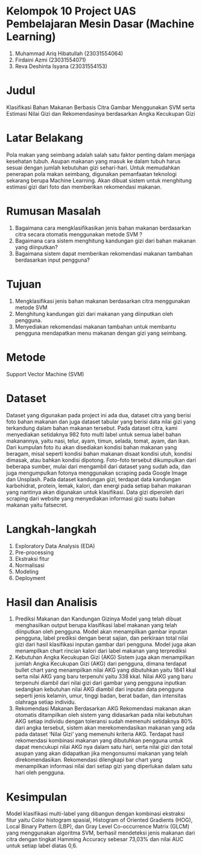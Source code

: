 # Kelompok 10 Project UAS Pembelajaran Mesin Dasar (Machine Learning)
1. Muhammad Ariq Hibatullah (23031554064)
2. Firdaini Azmi (23031554071)
3. Reva Deshinta Isyana (23031554153)

# Judul
Klasifikasi Bahan Makanan Berbasis Citra Gambar Menggunakan SVM serta Estimasi Nilai Gizi dan Rekomendasinya berdasarkan Angka Kecukupan Gizi

# Latar Belakang
Pola makan yang seimbang adalah salah satu faktor penting dalam menjaga kesehatan tubuh. Asupan makanan yang masuk ke dalam tubuh harus sesuai dengan jumlah kebutuhan gizi sehari-hari. Untuk memudahkan penerapan pola makan seimbang, digunakan pemanfaatan teknologi sekarang berupa Machine Learning. Akan dibuat sistem untuk menghitung estimasi gizi dari foto dan memberikan rekomendasi makanan.

# Rumusan Masalah
1. Bagaimana cara mengklasifikasikan jenis bahan makanan berdasarkan citra secara otomatis menggunakan metode SVM ?
2. Bagaimana cara sistem menghitung kandungan gizi dari bahan makanan yang diinputkan?
3. Bagaimana sistem dapat memberikan rekomendasi makanan tambahan berdasarkan input pengguna?

# Tujuan
1. Mengklasifikasi jenis bahan makanan berdasarkan citra menggunakan metode SVM
2. Menghitung kandungan gizi dari makanan yang diinputkan oleh pengguna.
3. Menyediakan rekomendasi makanan tambahan untuk membantu pengguna mendapatkan menu makanan dengan gizi yang seimbang.

# Metode
Support Vector Machine (SVM)

# Dataset
Dataset yang digunakan pada project ini ada dua, dataset citra yang berisi foto bahan makanan dan juga dataset tabular yang berisi data nilai gizi yang terkandung dalam bahan makanan tersebut. 
Pada dataset citra, kami menyediakan setidaknya 982 foto multi label untuk semua label bahan makanannya, yaitu nasi, telur, ayam, timun, selada, tomat, ayam, dan ikan. Dari kumpulan foto itu akan disediakan kondisi bahan makanan yang beragam, misal seperti kondisi bahan makanan disaat kondisi utuh, kondisi dimasak, atau bahkan kondisi dipotong. Foto-foto tersebut dikumpulkan dari beberapa sumber, mulai dari mengambil dari dataset yang sudah ada, dan juga mengumpulkan fotonya menggunakan scraping pada Google Image dan Unsplash.
Pada dataset kandungan gizi, terdapat data kandungan karbohidrat, protein, lemak, kalori, dan energi pada setiap bahan makanan yang nantinya akan digunakan untuk klasifikasi. Data gizi diperoleh dari scraping dari website yang menyediakan informasi gizi suatu bahan makanan yaitu fatsecret.

# Langkah-langkah
1. Exploratory Data Analysis (EDA)
2. Pre-processing
3. Ekstraksi fitur
4. Normalisasi
5. Modeling
6. Deployment

# Hasil dan Analisis
1. Prediksi Makanan dan Kandungan Gizinya
   Model yang telah dibuat menghasilkan output berupa klasifikasi label makanan yang telah diinputkan oleh pengguna. Model akan menampilkan gambar inputan pengguna, label prediksi dengan berat sajian, dan perkiraan total nilai gizi dari hasil klasifikasi inputan gambar dari pengguna. Model juga akan menampilkan chart rincian kalori dari label makanan yang terprediksi
2. Kebutuhan Angka Kecukupan Gizi (AKG)
   Sistem juga akan menampilkan jumlah Angka Kecukupan Gizi (AKG) dari pengguna, dimana terdapat bullet chart yang menampilkan nilai AKG yang dibutuhkan yaitu 1841 kkal serta nilai AKG yang baru terpenuhi yaitu 338 kkal. Nilai AKG yang baru terpenuhi diambil dari nilai gizi dari gambar yang pengguna inputkan sedangkan kebutuhan nilai AKG diambil dari inputan data pengguna seperti jenis kelamin, umur, tinggi badan, berat badan, dan intensitas olahraga setiap individu.
3. Rekomendasi Makanan Berdasarkan AKG
   Rekomendasi makanan akan otomatis ditampilkan oleh sistem yang didasarkan pada nilai kebutuhan AKG setiap individu dengan toleransi sudah memenuhi setidaknya 80% dari angka tersebut, sistem akan merekomendasikan makanan yang ada pada dataset ‘Nilai Gizi’ yang memenuhi kriteria AKG. Terdapat hasil rekomendasi kombinasi makanan yang dibutuhkan pengguna untuk dapat mencukupi nilai AKG nya dalam satu hari, serta nilai gizi dan total asupan yang akan didapatkan jika mengonsumsi makanan yang telah direkomendasikan. Rekomendasi dilengkapi bar chart yang menampilkan informasi nilai dari setiap gizi yang diperlukan dalam satu hari oleh pengguna.

# Kesimpulan
Model klasifikasi multi-label yang dibangun dengan kombinasi ekstraksi fitur yaitu Color histogram spasial, Histogram of Oriented Gradients (HOG), Local Binary Pattern (LBP), dan Gray Level Co-occurrence Matrix (GLCM) yang menggunakan algoritma SVM, berhasil mendeteksi jenis makanan dari citra dengan tingkat Hamming Accuracy sebesar 73,03% dan nilai AUC untuk setiap label diatas 0,6.
